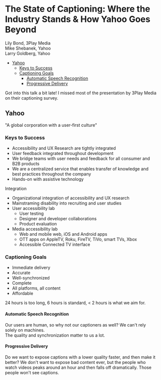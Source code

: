 # The State of Captioning: Where the Industry Stands & How Yahoo Goes Beyond

Lily Bond, 3Play Media  
Mike Shebanek, Yahoo  
Larry Goldberg, Yahoo

* [Yahoo](#yahoo)
  * [Keys to Success](#keys-to-success)
  * [Captioning Goals](#captioning-goals)
    * [Automatic Speech Recognition](#automatic-speech-recognition)
    * [Progressive Delivery](#progressive-delivery)

Got into this talk a bit late! I missed most of the presentation by 3Play Media on their captioning survey.

## Yahoo

"A global corporation with a user-first culture"

### Keys to Success

* Accessibility and UX Research are tightly integrated
* User feedback integrated throughout development
* We bridge teams with user needs and feedback for all consumer and B2B products
* We are a centralized service that enables transfer of knowledge and best practices throughout the company
* Hands-on with assistive technology

Integration

* Organizational integration of accessibility and UX research
* Mainstraming disability into recruiting and user studies
* User accessibility lab
  * User testing
  * Designer and developer collaborations
  * Product evaluation
* Media accessibility lab
  * Web and mobile web, iOS and Android apps
  * OTT apps on AppleTV, Roku, FireTV, TiVo, smart TVs, Xbox
  * Accessible Connected TV interface

### Captioning Goals

* Immediate delivery
* Accurate
* Well-synchronized
* Complete
* All platforms, all content
* Affordable

24 hours is too long, 6 hours is standard, < 2 hours is what we aim for.

#### Automatic Speech Recognition

Our users are human, so why not our captioners as well? We can't rely solely on machines.  
The quality and synchronization matter to us a lot.

#### Progressive Delivery

Do we want to expose captions with a lower quality faster, and then make it better? We don't want to expose bad content ever, but the people who watch videos peaks around an hour and then falls off dramatically. Those people won't see captions.

